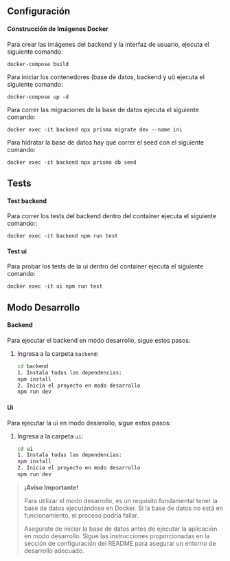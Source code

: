## Configuración

#### Construcción de Imágenes Docker

Para crear las imágenes del backend y la interfaz de usuario, ejecuta el siguiente comando:

    docker-compose build

Para iniciar los contenedores (base de datos, backend y ui) ejecuta el siguiente comando:

    docker-compose up -d

Para correr las migraciones de la base de datos ejecuta el siguiente comando:

    docker exec -it backend npx prisma migrate dev --name ini

Para hidratar la base de datos hay que correr el seed con el siguiente comando:

    docker exec -it backend npx prisma db seed

## Tests

#### Test backend

Para correr los tests del backend dentro del container ejecuta el siguiente comando::

    docker exec -it backend npm run test

#### Test ui

Para probar los tests de la ui dentro del container ejecuta el siguiente comando:

    docker exec -it ui npm run test

## Modo Desarrollo

#### Backend

Para ejecutar el backend en modo desarrollo, sigue estos pasos:

1. Ingresa a la carpeta `backend`:
   ```bash
   cd backend
   1. Instala todas las dependencias:
   npm install
   2. Inicia el proyecto en modo desarrollo
   npm run dev
   ```

#### Ui

Para ejecutar la ui en modo desarrollo, sigue estos pasos:

1. Ingresa a la carpeta `ui`:
   ```bash
   cd ui
   1. Instala todas las dependencias:
   npm install
   2. Inicia el proyecto en modo desarrollo
   npm run dev
   ```

> **¡Aviso Importante!**
>
> Para utilizar el modo desarrollo, es un requisito fundamental tener la base de datos ejecutándose en Docker. Si la base de datos no está en funcionamiento, el proceso podría fallar.
>
> Asegúrate de iniciar la base de datos antes de ejecutar la aplicación en modo desarrollo. Sigue las instrucciones proporcionadas en la sección de configuración del README para asegurar un entorno de desarrollo adecuado.
